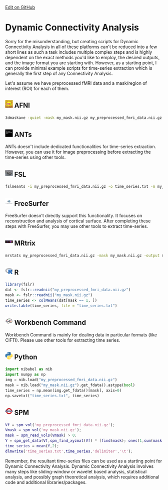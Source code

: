 [Edit on GitHub](https://github.com/cmi-dair/NeuRosetta/edit/main/src/statistical_analysis/dynamic_connectivity_analysis.md)
# Dynamic Connectivity Analysis

Sorry for the misunderstanding, but creating scripts for Dynamic Connectivity Analysis in all of these platforms can't be reduced into a few short lines as such a task includes multiple complex steps and is highly dependent on the exact methods you'd like to employ, the desired outputs, and the image format you are starting with. However, as a starting point, I can provide minimal example scripts for time-series extraction which is generally the first step of any Connectivity Analysis. 

Let's assume we have preprocessed fMRI data and a mask/region of interest (ROI) for each of them.

## <img src="../icons/afni.png" height="24px" /> AFNI
```bash
3dmaskave -quiet -mask my_mask.nii.gz my_preprocessed_fmri_data.nii.gz > time_series.txt
```
## <img src="../icons/ants.png" height="24px" /> ANTs
ANTs doesn't include dedicated functionalities for time-series extraction. However, you can use it for image preprocessing before extracting the time-series using other tools.

## <img src="../icons/fsl.png" height="24px" /> FSL
```bash
fslmeants -i my_preprocessed_fmri_data.nii.gz -o time_series.txt -m my_mask.nii.gz
```

## <img src="../icons/freesurfer.png" height="24px" /> FreeSurfer
FreeSurfer doesn't directly support this functionality. It focuses on reconstruction and analysis of cortical surface. After completing these steps with FreeSurfer, you may use other tools to extract time-series.

## <img src="../icons/mrtrix.png" height="24px" /> MRtrix
```bash
mrstats my_preprocessed_fmri_data.nii.gz -mask my_mask.nii.gz -output mean > time_series.txt
```

## <img src="../icons/r.png" height="24px" /> R
```R
library(fslr)
dat <- fslr::readnii("my_preprocessed_fmri_data.nii.gz")
mask <- fslr::readnii("my_mask.nii.gz")
time_series <- colMeans(dat[mask == 1, ])
write.table(time_series, file = "time_series.txt")
```
## <img src="../icons/workbench_command.png" height="24px" /> Workbench Command
Workbench Command is mainly for dealing data in particular formats (like CIFTI). Please use other tools for extracting time series. 

## <img src="../icons/python.png" height="24px" /> Python
```python
import nibabel as nib
import numpy as np
img = nib.load("my_preprocessed_fmri_data.nii.gz")
mask = nib.load("my_mask.nii.gz").get_fdata().astype(bool)
time_series = np.mean(img.get_fdata()[mask], axis=0)
np.savetxt("time_series.txt", time_series)
```
## <img src="../icons/spm.png" height="24px" /> SPM
```matlab
Vf = spm_vol('my_preprocessed_fmri_data.nii.gz');
Vmask = spm_vol('my_mask.nii.gz');
mask = spm_read_vols(Vmask) > 0;
Y = spm_get_data(Vf,spm_find_xyzmat(Vf) * [find(mask); ones(1,sum(mask(:)))]);
time_series = mean(Y,2);
dlmwrite('time_series.txt',time_series,'delimiter','\t');
``` 
Remember, the resultant time-series files can be used as a starting point for Dynamic Connectivity Analysis. Dynamic Connectivity Analysis involves many steps like sliding-window or wavelet based analysis, statistical analysis, and possibly graph theoretical analysis, which requires additional code and additional libraries/packages.